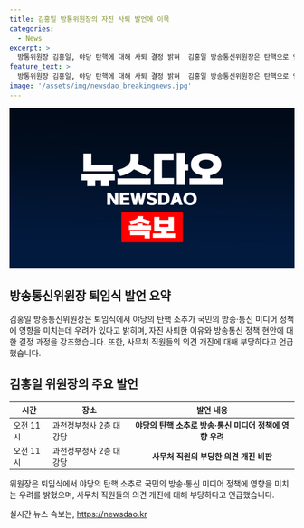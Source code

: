 ```yaml
---
title: 김홍일 방통위원장의 자진 사퇴 발언에 이목
categories:
  - News
excerpt: >
  방통위원장 김홍일, 야당 탄핵에 대해 사퇴 결정 밝혀  김홍일 방송통신위원장은 탄핵으로 인한 국민의 일상 영향과 방송·통신 미디어 정책 우려를 막기 위한 어려운 결정이었다고 설명했다. 국회 추천 상임위원 부재와 현안 지연에 따른 2인 체제 위원회 결정을 강조하며, 정치적 목적과 부당한 의견 개진을 비판했다. 또한, 이번 물러남을 혼란의 끝이 되기를 바라며, 위원회와 사무처 직원에게 새로운 희망과 기회를 찾을 것을 격려했다.
feature_text: >
  방통위원장 김홍일, 야당 탄핵에 대해 사퇴 결정 밝혀  김홍일 방송통신위원장은 탄핵으로 인한 국민의 일상 영향과 방송·통신 미디어 정책 우려를 막기 위한 어려운 결정이었다고 설명했다. 국회 추천 상임위원 부재와 현안 지연에 따른 2인 체제 위원회 결정을 강조하며, 정치적 목적과 부당한 의견 개진을 비판했다. 또한, 이번 물러남을 혼란의 끝이 되기를 바라며, 위원회와 사무처 직원에게 새로운 희망과 기회를 찾을 것을 격려했다.
image: '/assets/img/newsdao_breakingnews.jpg'
---
```


<p><img src="/assets/img/newsdao_breakingnews.jpg" alt="ranknews 속보" /></p>

<h2 data-ke-size="size26">방송통신위원장 퇴임식 발언 요약</h2>

<p data-ke-size="size16">김홍일 방송통신위원장은 퇴임식에서 야당의 탄핵 소추가 국민의 방송·통신 미디어 정책에 영향을 미치는데 우려가 있다고 밝히며, 자진 사퇴한 이유와 방송통신 정책 현안에 대한 결정 과정을 강조했습니다. 또한, 사무처 직원들의 의견 개진에 대해 부당하다고 언급했습니다.</p>

<h2 data-ke-size="size26">김홍일 위원장의 주요 발언</h2>

<table>
    <thead>
        <tr>
            <th>시간</th>
            <th>장소</th>
            <th>발언 내용</th>
        </tr>
    </thead>
    <tbody>
        <tr>
            <td>오전 11시</td>
            <td>과천정부청사 2층 대강당</td>
            <td style="text-align: center; height: 17px;"><b>야당의 탄핵 소추로 방송·통신 미디어 정책에 영향 우려</b></td>
        </tr>
        <tr>
            <td>오전 11시</td>
            <td>과천정부청사 2층 대강당</td>
            <td style="text-align: center; height: 17px;"><b>사무처 직원의 부당한 의견 개진 비판</b></td>
        </tr>
    </tbody>
</table>

<p data-ke-size="size16">위원장은 퇴임식에서 야당의 탄핵 소추로 국민의 방송·통신 미디어 정책에 영향을 미치는 우려를 밝혔으며, 사무처 직원들의 의견 개진에 대해 부당하다고 언급했습니다.</p>
실시간 뉴스 속보는, <a href="https://newsdao.kr" rel="dofollow">https://newsdao.kr</a>


